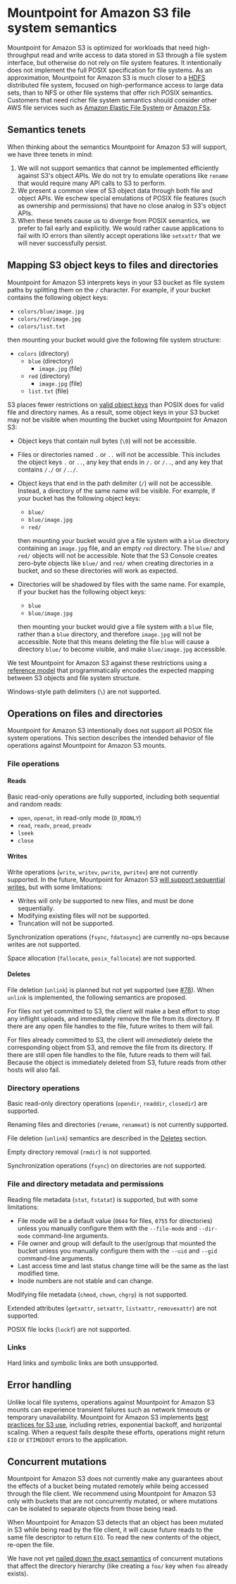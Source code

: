 # Mountpoint for Amazon S3 file system semantics

Mountpoint for Amazon S3 is optimized for workloads that need high-throughput read and write access to data stored in S3 through a file system interface, but otherwise do not rely on file system features. It intentionally does not implement the full POSIX specification for file systems. As an approximation, Mountpoint for Amazon S3 is much closer to a [HDFS](https://hadoop.apache.org/docs/r1.2.1/hdfs_design.html) distributed file system, focused on high-performance access to large data sets, than to NFS or other file systems that offer rich POSIX semantics. Customers that need richer file system semantics should consider other AWS file services such as [Amazon Elastic File System](https://aws.amazon.com/efs/) or [Amazon FSx](https://aws.amazon.com/fsx/).

## Semantics tenets

When thinking about the semantics Mountpoint for Amazon S3 will support, we have three tenets in mind:
1. We will not support semantics that cannot be implemented efficiently against S3's object APIs. We do not try to emulate operations like `rename` that would require many API calls to S3 to perform.
2. We present a common view of S3 object data through both file and object APIs. We eschew special emulations of POSIX file features (such as ownership and permissions) that have no close analog in S3's object APIs.
3. When these tenets cause us to diverge from POSIX semantics, we prefer to fail early and explicitly. We would rather cause applications to fail with IO errors than silently accept operations like `setxattr` that we will never successfully persist.

## Mapping S3 object keys to files and directories

Mountpoint for Amazon S3 interprets keys in your S3 bucket as file system paths by splitting them on the `/` character. For example, if your bucket contains the following object keys:

* `colors/blue/image.jpg`
* `colors/red/image.jpg`
* `colors/list.txt`

then mounting your bucket would give the following file system structure:

* `colors` (directory)
    * `blue` (directory)
        * `image.jpg` (file)
    * `red` (directory)
        * `image.jpg` (file)
    * `list.txt` (file)

S3 places fewer restrictions on [valid object keys](https://docs.aws.amazon.com/AmazonS3/latest/userguide/object-keys.html) than POSIX does for valid file and directory names. As a result, some object keys in your S3 bucket may not be visible when mounting the bucket using Mountpoint for Amazon S3:

* Object keys that contain null bytes (`\0`) will not be accessible.
* Files or directories named `.` or `..` will not be accessible. This includes the object keys `.` or `..`, any key that ends in `/.` or `/..`, and any key that contains `/./` or `/../`.
* Object keys that end in the path delimiter (`/`) will not be accessible. Instead, a directory of the same name will be visible.
  For example, if your bucket has the following object keys:

  * `blue/`
  * `blue/image.jpg`
  * `red/`
  
  then mounting your bucket would give a file system with a `blue` directory containing an `image.jpg` file, and an empty `red` directory. The `blue/` and `red/` objects will not be accessible. Note that the S3 Console creates zero-byte objects like `blue/` and `red/` when creating directories in a bucket, and so these directories will work as expected.
* Directories will be shadowed by files with the same name. For example, if your bucket has the following object keys:

  * `blue`
  * `blue/image.jpg`
  
  then mounting your bucket would give a file system with a `blue` file, rather than a `blue` directory, and therefore `image.jpg` will not be accessible. Note that this means deleting the file `blue` will cause a directory `blue/` to become visible, and make `blue/image.jpg` accessible.

We test Mountpoint for Amazon S3 against these restrictions using a [reference model](https://github.com/awslabs/mountpoint-s3/blob/0ca2c771237032040bd1ec9405f5ed0ffa5d2eb9/s3-file-connector/tests/reftests/reference.rs#L121) that programmatically encodes the expected mapping between S3 objects and file system structure.

Windows-style path delimiters (`\`) are not supported.

## Operations on files and directories

Mountpoint for Amazon S3 intentionally does not support all POSIX file system operations. This section describes the intended behavior of file operations against Mountpoint for Amazon S3 mounts.

### File operations

#### Reads

Basic read-only operations are fully supported, including both sequential and random reads:
* `open`, `openat`, in read-only mode (`O_RDONLY`)
* `read`, `readv`, `pread`, `preadv`
* `lseek`
* `close`

#### Writes

Write operations (`write`, `writev`, `pwrite`, `pwritev`) are not currently supported. In the future, Mountpoint for Amazon S3 [will support sequential writes](https://github.com/awslabs/mountpoint-s3/issues/27), but with some limitations:
* Writes will only be supported to new files, and must be done sequentially.
* Modifying existing files will not be supported.
* Truncation will not be supported.

Synchronization operations (`fsync`, `fdatasync`) are currently no-ops because writes are not supported.

Space allocation (`fallocate`, `posix_fallocate`) are not supported.

#### Deletes

File deletion (`unlink`) is planned but not yet supported (see [#78](https://github.com/awslabs/mountpoint-s3/issues/78)).
When `unlink` is implemented, the following semantics are proposed.

For files not yet committed to S3, the client will make a best effort to stop any inflight uploads,
and immediately remove the file from its directory.
If there are any open file handles to the file, future writes to them will fail.

For files already committed to S3, the client will _immediately_ delete the corresponding object from S3,
and remove the file from its directory.
If there are still open file handles to the file, future reads to them will fail.
Because the object is immediately deleted from S3, future reads from other hosts will also fail.

### Directory operations

Basic read-only directory operations (`opendir`, `readdir`, `closedir`) are supported.

Renaming files and directories (`rename`, `renameat`) is not currently supported.

File deletion (`unlink`) semantics are described in the [Deletes](#Deletes) section.

Empty directory removal (`rmdir`) is not supported.

Synchronization operations (`fsync`) on directories are not supported.

### File and directory metadata and permissions

Reading file metadata (`stat`, `fstatat`) is supported, but with some limitations:
* File mode will be a default value (`0644` for files, `0755` for directories) unless you manually configure them with the `--file-mode` and `--dir-mode` command-line arguments.
* File owner and group will default to the user/group that mounted the bucket unless you manually configure them with the `--uid` and `--gid` command-line arguments.
* Last access time and last status change time will be the same as the last modified time.
* Inode numbers are not stable and can change.

Modifying file metadata (`chmod`, `chown`, `chgrp`) is not supported.

Extended attributes (`getxattr`, `setxattr`, `listxattr`, `removexattr`) are not supported.

POSIX file locks (`lockf`) are not supported.

### Links

Hard links and symbolic links are both unsupported.

## Error handling

Unlike local file systems, operations against Mountpoint for Amazon S3 mounts can experience transient failures such as network timeouts or temporary unavailability. Mountpoint for Amazon S3 implements [best practices for S3 use](https://docs.aws.amazon.com/AmazonS3/latest/userguide/optimizing-performance-design-patterns.html#optimizing-performance-timeouts-retries), including retries, exponential backoff, and horizontal scaling. When a request fails despite these efforts, operations might return `EIO` or `ETIMEDOUT` errors to the application.

## Concurrent mutations

Mountpoint for Amazon S3 does not currently make any guarantees about the effects of a bucket being mutated remotely while being accessed through the file client. We recommend using Mountpoint for Amazon S3 only with buckets that are not concurrently mutated, or where mutations can be isolated to separate objects from those being read.

When Mountpoint for Amazon S3 detects that an object has been mutated in S3 while being read by the file client, it will cause future reads to the same file descriptor to return `EIO`. To read the new contents of the object, re-open the file.

We have not yet [nailed down the exact semantics](https://github.com/awslabs/mountpoint-s3/issues/128) of concurrent mutations that affect the directory hierarchy (like creating a `foo/` key when `foo` already exists).

